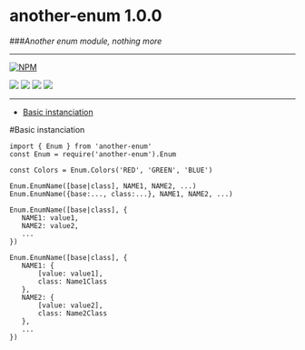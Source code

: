 **another-enum** 1.0.0
=================
###_Another enum module, nothing more_

---
[![NPM](https://nodei.co/npm/another-enum.png)](https://nodei.co/npm/another-enum/)

[![](https://img.shields.io/badge/version-1.0.0-blue.svg)]() [![](https://img.shields.io/badge/build-passing-brightgreen.svg)]() [![](https://img.shields.io/badge/tests-76%2F76-brightgreen.svg)]() [![](https://img.shields.io/badge/dependencies-none-brightgreen.svg)]()

---

- [Basic instanciation](#basic-instanciation)

#Basic instanciation
```
import { Enum } from 'another-enum'
const Enum = require('another-enum').Enum

const Colors = Enum.Colors('RED', 'GREEN', 'BLUE')
```

```
Enum.EnumName([base|class], NAME1, NAME2, ...)
Enum.EnumName({base:..., class:...}, NAME1, NAME2, ...)

Enum.EnumName([base|class], {
   NAME1: value1,
   NAME2: value2,
   ...
})

Enum.EnumName([base|class], {
   NAME1: {
       [value: value1],
       class: Name1Class
   },
   NAME2: {
       [value: value2],
       class: Name2Class
   },
   ...
})
```
